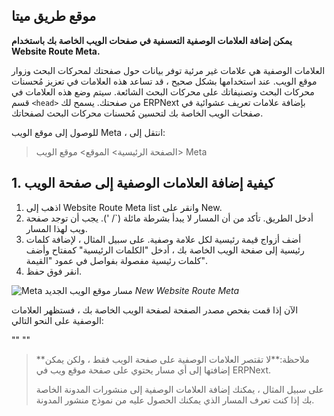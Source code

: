 ## موقع طريق ميتا

**يمكن إضافة العلامات الوصفية التعسفية في صفحات الويب الخاصة بك باستخدام Website Route Meta.**

العلامات الوصفية هي علامات غير مرئية توفر بيانات حول صفحتك لمحركات البحث وزوار موقع الويب. عند استخدامها بشكل صحيح ، قد تساعد هذه العلامات في تعزيز مُحسنات محركات البحث وتصنيفاتك على محركات البحث الشائعة. سيتم وضع هذه العلامات في قسم `<head>` من صفحتك. يسمح لك ERPNext بإضافة علامات تعريف عشوائية في صفحات الويب الخاصة بك لتحسين مُحسنات محركات البحث لصفحاتك.

للوصول إلى موقع الويب Meta ، انتقل إلى:

> الصفحة الرئيسية> الموقع> موقع الويب> Meta

## 1. كيفية إضافة العلامات الوصفية إلى صفحة الويب

1. اذهب إلى Website Route Meta list وانقر على New.
2. أدخل الطريق. تأكد من أن المسار لا يبدأ بشرطة مائلة (`/ '). يجب أن توجد صفحة ويب لهذا المسار.
3. أضف أزواج قيمة رئيسية لكل علامة وصفية. على سبيل المثال ، لإضافة كلمات رئيسية إلى صفحة الويب الخاصة بك ، أدخل "الكلمات الرئيسية" كمفتاح وأضف كلمات رئيسية مفصولة بفواصل في عمود "القيمة".
4. انقر فوق حفظ.

![Meta مسار موقع الويب الجديد](https://docs.erpnext.com/files/new-website-route-meta.png) _New Website Route Meta_

الآن إذا قمت بفحص مصدر الصفحة لصفحة الويب الخاصة بك ، فستظهر العلامات الوصفية على النحو التالي:

""
<meta name = "description" content = "الآن مع معالج ثماني النواة ، يعد جهاز MacBook Pro مقاس 15 بوصة أسرع نوت بوك Mac على الإطلاق.">
<meta name = "keywords" content = "apple ، macbook ، macbook pro ، intel ، ثماني النواة ، الأسرع">
""

>**ملاحظة:**لا تقتصر العلامات الوصفية على صفحة الويب فقط ، ولكن يمكن إضافتها إلى أي مسار يحتوي على صفحة موقع ويب في ERPNext.
>
> على سبيل المثال ، يمكنك إضافة العلامات الوصفية إلى منشورات المدونة الخاصة بك إذا كنت تعرف المسار الذي يمكنك الحصول عليه من نموذج منشور المدونة.